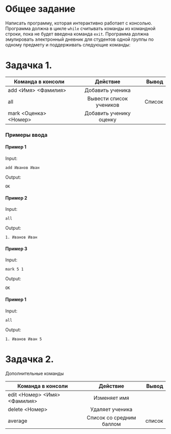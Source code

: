 # Общее задание
Написать программу, которая интерактивно работает с консолью. Программа должна в цикле `while` считывать команды из командной строки, пока не будет введена команда `exit`.
Программа должна эмулировать электронный дневник для студентов одной группы по одному предмету и поддерживать следующие команды:

# Задачка 1.
 | Команда в консоли       | Действие                | Вывод |
 | ----------------------- |:-----------------------:| -----:|
 | add <Имя> <Фамилия>     | Добавить ученика        |<OK>   |
 | all                     | Вывести список учеников |Список |
 | mark <Оценка> <Номер>   | Добавить ученику оценку |<OK>   |

### Примеры ввода

#### Пример 1

Input:
    
    add Иванов Иван
    
Output:
    
    OK

#### Пример 2
  
Input:
    
    all
    
Output:
    
    1. Иванов Иван 


#### Пример 3
Input:
    
    mark 5 1
    
Output:
    
    OK

#### Пример 1

Input:
    
    all
    
Output:
    
    1. Иванов Иван 5

 
# Задачка 2.
Дополнительные команды

 | Команда в консоли                | Действие                | Вывод |
 | -------------------------------- |:-----------------------:| -----:|
 | edit <Номер> <Имя> <Фамилия>     | Изменяет имя            |<OK>   |
 | delete <Номер>                   | Удаляет ученика         |<OK>   |
 | average                          | Список со средним баллом|список |
